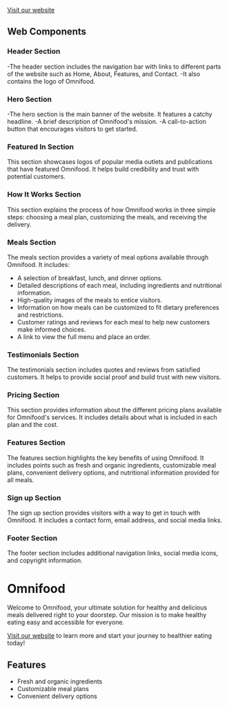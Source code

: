[Visit our website](https://omnifood-ahmedkamel.netlify.app/)

## Web Components

### Header Section

-The header section includes the navigation bar with links to different parts of the website such as Home, About, Features, and Contact.
-It also contains the logo of Omnifood.

### Hero Section

-The hero section is the main banner of the website. It features a catchy headline.
-A brief description of Omnifood's mission.
-A call-to-action button that encourages visitors to get started.

### Featured In Section

This section showcases logos of popular media outlets and publications that have featured Omnifood. It helps build credibility and trust with potential customers.

### How It Works Section

This section explains the process of how Omnifood works in three simple steps: choosing a meal plan, customizing the meals, and receiving the delivery.

### Meals Section

The meals section provides a variety of meal options available through Omnifood. It includes:

- A selection of breakfast, lunch, and dinner options.
- Detailed descriptions of each meal, including ingredients and nutritional information.
- High-quality images of the meals to entice visitors.
- Information on how meals can be customized to fit dietary preferences and restrictions.
- Customer ratings and reviews for each meal to help new customers make informed choices.
- A link to view the full menu and place an order.

### Testimonials Section

The testimonials section includes quotes and reviews from satisfied customers. It helps to provide social proof and build trust with new visitors.

### Pricing Section

This section provides information about the different pricing plans available for Omnifood's services. It includes details about what is included in each plan and the cost.

### Features Section

The features section highlights the key benefits of using Omnifood. It includes points such as fresh and organic ingredients, customizable meal plans, convenient delivery options, and nutritional information provided for all meals.

### Sign up Section

The sign up section provides visitors with a way to get in touch with Omnifood. It includes a contact form, email address, and social media links.

### Footer Section

The footer section includes additional navigation links, social media icons, and copyright information.

# Omnifood

Welcome to Omnifood, your ultimate solution for healthy and delicious meals delivered right to your doorstep. Our mission is to make healthy eating easy and accessible for everyone.

[Visit our website](https://omnifood-ahmedkamel.netlify.app/) to learn more and start your journey to healthier eating today!

## Features

- Fresh and organic ingredients
- Customizable meal plans
- Convenient delivery options
